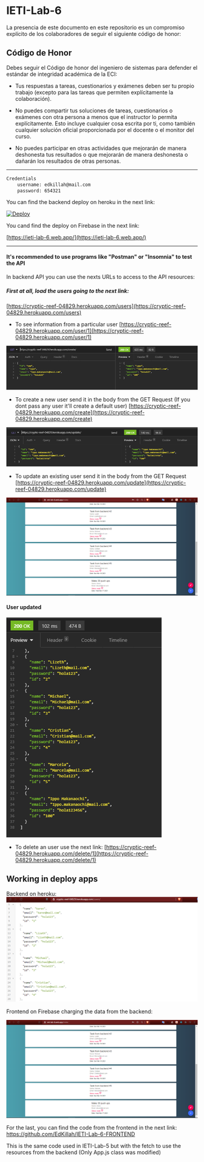 
# IETI-Lab-6



La presencia de este documento en este repositorio es un compromiso explícito de los colaboradores de seguir el siguiente código de honor:

Código de Honor
------
Debes seguir el Código de honor del ingeniero de sistemas para defender el estándar de integridad académica de la ECI:

- Tus respuestas a tareas, cuestionarios y exámenes deben ser tu propio trabajo (excepto para las tareas que permiten explícitamente la colaboración).

- No puedes compartir tus soluciones de tareas, cuestionarios o exámenes con otra persona a menos que el instructor lo permita explícitamente. Esto incluye cualquier cosa escrita por ti, como también cualquier solución oficial proporcionada por el docente o el monitor del curso.

- No puedes participar en otras actividades que mejorarán de manera deshonesta tus resultados o que mejorarán de manera deshonesta o dañarán los resultados de otras personas.

------

```
Credentials
	username: edkillah@mail.com
	password: 654321
```

You can find the backend deploy on heroku in the next link: 

[![Deploy](https://www.herokucdn.com/deploy/button.svg)](https://cryptic-reef-04829.herokuapp.com/users/)

You cand find the deploy on Firebase in the next link:

[https://ieti-lab-6.web.app/](https://ieti-lab-6.web.app/)

----
#### It's recommended to use programs like "Postman" or "Insomnia" to test the API 
In backend API you can use the nexts URLs to access to the API resources:


##### First at all, load the users going to the next link: 

[https://cryptic-reef-04829.herokuapp.com/users](https://cryptic-reef-04829.herokuapp.com/users)


* To see information from a particular user
[https://cryptic-reef-04829.herokuapp.com/user/1](https://cryptic-reef-04829.herokuapp.com/user/1)

![](resources/1.PNG)

* To create a new user send it in the body from the GET Request (If you dont pass any user it'll create a default user)
[https://cryptic-reef-04829.herokuapp.com/create](https://cryptic-reef-04829.herokuapp.com/create)

![](resources/2.PNG)

* To update an existing user send it in the body from the GET Request
[https://cryptic-reef-04829.herokuapp.com/update](https://cryptic-reef-04829.herokuapp.com/update)

![](resources/3.PNG)

#### User updated

![](resources/5.PNG)


* To delete an user use the next link:
[https://cryptic-reef-04829.herokuapp.com/delete/1](https://cryptic-reef-04829.herokuapp.com/delete/1)

## Working in deploy apps

Backend on heroku:
![](resources/4.PNG)

Frontend on Firebase charging the data from the backend:

![](resources/3.PNG)


For the last, you can find the code from the frontend in the next link:
https://github.com/EdKillah/IETI-Lab-6-FRONTEND

This is the same code used in IETI-Lab-5 but with the fetch to use the resources from the backend (Only App.js class was modified)
